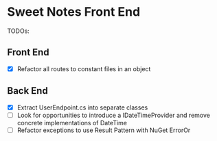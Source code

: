 # Sweet Notes Front End

TODOs:

## Front End

- [x] Refactor all routes to constant files in an object

## Back End

- [x] Extract UserEndpoint.cs into separate classes
- [ ] Look for opportunities to introduce a IDateTimeProvider and remove concrete implementations of DateTime
- [ ] Refactor exceptions to use Result Pattern with NuGet ErrorOr
